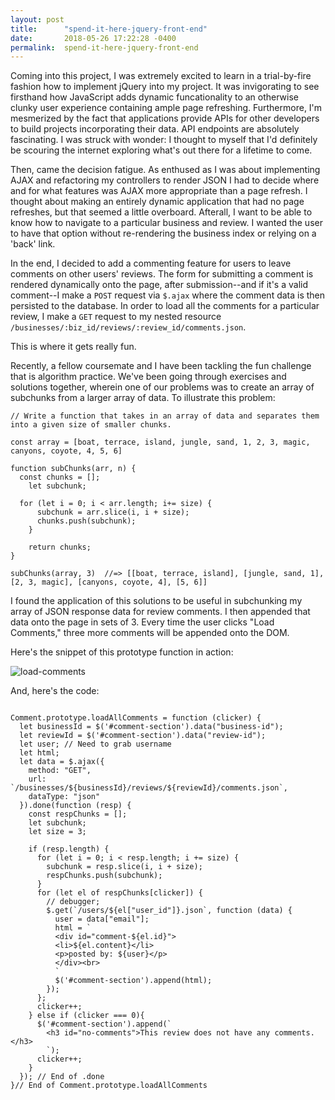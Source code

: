 ```yaml
---
layout: post
title:      "spend-it-here-jquery-front-end"
date:       2018-05-26 17:22:28 -0400
permalink:  spend-it-here-jquery-front-end
---
```



Coming into this project, I was extremely excited to learn in a trial-by-fire fashion how to implement jQuery into my project. It was invigorating to see firsthand how JavaScript adds dynamic funcationality to an otherwise clunky user experience containing ample page refreshing. Furthermore, I'm mesmerized by the fact that applications provide APIs for other developers to build projects incorporating their data. API endpoints are absolutely fascinating. I was struck with wonder: I thought to myself that I'd definitely be scouring the internet exploring what's out there for a lifetime to come.

Then, came the decision fatigue. As enthused as I was about implementing AJAX and refactoring my controllers to render JSON I had to decide where and for what features was AJAX more appropriate than a page refresh. I thought about making an entirely dynamic application that had no page refreshes, but that seemed a little overboard. Afterall, I want to be able to know how to navigate to a particular business and review. I wanted the user to have that option without re-rendering the business index or relying on a 'back' link.

In the end, I decided to add a commenting feature for users to leave comments on other users' reviews. The form for submitting a comment is rendered dynamically onto the page, after submission--and if it's a valid comment--I make a `POST` request via `$.ajax` where the comment data is then persisted to the database. In order to load all the comments for a particular review, I make a `GET` request to my nested resource `/businesses/:biz_id/reviews/:review_id/comments.json`.

This is where it gets really fun.

Recently, a fellow coursemate and I have been tackling the fun challenge that is algorithm practice. We've been going through exercises and solutions together, wherein one of our problems was to create an array of subchunks from a larger array of data. To illustrate this problem:

```
// Write a function that takes in an array of data and separates them into a given size of smaller chunks.

const array = [boat, terrace, island, jungle, sand, 1, 2, 3, magic, canyons, coyote, 4, 5, 6]

function subChunks(arr, n) {
  const chunks = [];
	let subchunk;
	
  for (let i = 0; i < arr.length; i+= size) {
	  subchunk = arr.slice(i, i + size);
	  chunks.push(subchunk);
	}
	
	return chunks;
}

subChunks(array, 3)  //=> [[boat, terrace, island], [jungle, sand, 1], [2, 3, magic], [canyons, coyote, 4], [5, 6]]

```

I found the application of this solutions to be useful in subchunking my array of JSON response data for review comments. I then appended that data onto the page in sets of 3. Every time the user clicks "Load Comments," three more comments will be appended onto the DOM.

Here's the snippet of this prototype function in action:

![load-comments](https://i.imgur.com/ynSwck8.gifv)

And, here's the code:

```

Comment.prototype.loadAllComments = function (clicker) {
  let businessId = $('#comment-section').data("business-id");
  let reviewId = $('#comment-section').data("review-id");
  let user; // Need to grab username
  let html;
  let data = $.ajax({
    method: "GET",
    url: `/businesses/${businessId}/reviews/${reviewId}/comments.json`,
    dataType: "json"
  }).done(function (resp) {
    const respChunks = [];
    let subchunk;
    let size = 3;

    if (resp.length) {
      for (let i = 0; i < resp.length; i += size) {
        subchunk = resp.slice(i, i + size);
        respChunks.push(subchunk);
      }
      for (let el of respChunks[clicker]) {
        // debugger;
        $.get(`/users/${el["user_id"]}.json`, function (data) {
          user = data["email"];
          html = `
          <div id="comment-${el.id}">
          <li>${el.content}</li>
          <p>posted by: ${user}</p>
          </div><br>
          `
          $('#comment-section').append(html);
        });
      };
      clicker++;
    } else if (clicker === 0){
      $('#comment-section').append(`
        <h3 id="no-comments">This review does not have any comments.</h3>
        `);
      clicker++;
    }
  }); // End of .done
}// End of Comment.prototype.loadAllComments

```


